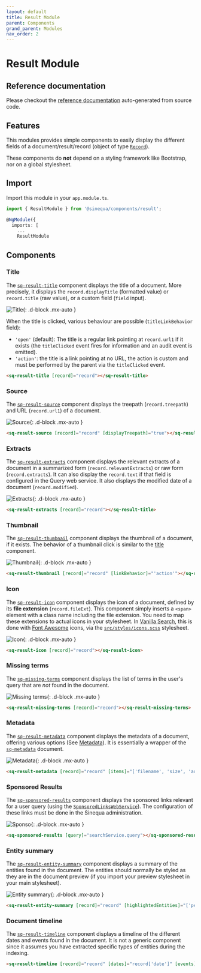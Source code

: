 ```yaml
---
layout: default
title: Result Module
parent: Components
grand_parent: Modules
nav_order: 2
---
```


# Result Module

## Reference documentation

Please checkout the [reference documentation]({{site.baseurl}}components/modules/ResultModule.html) auto-generated from source code.

## Features

This modules provides simple components to easily display the different fields of a document/result/record (object of type [`Record`]({{site.baseurl}}core/interfaces/Record.html)).

These components do **not** depend on a styling framework like Bootstrap, nor on a global stylesheet.

## Import

Import this module in your `app.module.ts`.

```ts
import { ResultModule } from '@sinequa/components/result';

@NgModule({
  imports: [
    ...
    ResultModule
```

## Components

### Title

The [`sq-result-title`]({{site.baseurl}}components/components/ResultTitle.html) component displays the title of a document. More precisely, it displays the `record.displayTitle` (formatted value) or `record.title` (raw value), or a custom field (`field` input).

![Title]({{site.baseurl}}assets/modules/result/title.png){: .d-block .mx-auto }

When the title is clicked, various behaviour are possible (`titleLinkBehavior` field):

- `'open'` (default): The title is a regular link pointing at `record.url1` if it exists (the `titleClicked` event fires for information and an audit event is emitted).
- `'action'`: the title is a link pointing at no URL, the action is custom and must be performed by the parent via the `titleClicked` event.

```html
<sq-result-title [record]="record"></sq-result-title>
```

### Source

The [`sq-result-source`]({{site.baseurl}}components/components/ResultSource.html) component displays the treepath (`record.treepath`) and URL (`record.url1`) of a document.

![Source]({{site.baseurl}}assets/modules/result/source.png){: .d-block .mx-auto }

```html
<sq-result-source [record]="record" [displayTreepath]="true"></sq-result-title>
```

### Extracts

The [`sq-result-extracts`]({{site.baseurl}}components/components/ResultExtracts.html) component displays the relevant extracts of a document in a summarized form (`record.relevantExtracts`) or raw form (`record.extracts`). It can also display the `record.text` if that field is configured in the Query web service. It also displays the modified date of a document (`record.modified`).

![Extracts]({{site.baseurl}}assets/modules/result/extracts.png){: .d-block .mx-auto }

```html
<sq-result-extracts [record]="record"></sq-result-title>
```

### Thumbnail

The [`sq-result-thumbnail`]({{site.baseurl}}components/components/ResultThumbnail.html) component displays the thumbnail of a document, if it exists. The behavior of a thumbnail click is similar to the [title](#title) component.

![Thumbnail]({{site.baseurl}}assets/modules/result/thumbnail.png){: .d-block .mx-auto }

```html
<sq-result-thumbnail [record]="record" [linkBehavior]="'action'"></sq-result-thumbnail>
```

### Icon

The [`sq-result-icon`]({{site.baseurl}}components/components/ResultIcon.html) component displays the icon of a document, defined by its **file extension** (`record.fileExt`). This component simply inserts a `<span>` element with a class name including the file extension. You need to map these extensions to actual icons in your stylesheet. In [Vanilla Search]({{site.baseurl}}modules/vanilla-search/vanilla-search.html), this is done with [Font Awesome](https://fontawesome.com/) icons, via the [`src/styles/icons.scss`](https://github.com/sinequa/sba-angular/blob/master/projects/vanilla-search/src/styles/icons.scss) stylesheet.

![Icon]({{site.baseurl}}assets/modules/result/icon.png){: .d-block .mx-auto }

```html
<sq-result-icon [record]="record"></sq-result-icon>
```

### Missing terms

The [`sq-missing-terms`]({{site.baseurl}}components/components/ResultMissingTerms.html) component displays the list of terms in the user's query that are *not* found in the document.

![Missing terms]({{site.baseurl}}assets/modules/result/missing-terms.png){: .d-block .mx-auto }

```html
<sq-result-missing-terms [record]="record"></sq-result-missing-terms>
```

### Metadata

The [`sq-result-metadata`]({{site.baseurl}}components/components/ResultMetadata.html) component displays the metadata of a document, offering various options (See [Metadata]({{site.baseurl}}tipstricks/metadata.html)). It is essentially a wrapper of the [`sq-metadata`]({{site.baseurl}}components/components/Metadata.html) document.

![Metadata]({{site.baseurl}}assets/modules/result/metadata.png){: .d-block .mx-auto }

```html
<sq-result-metadata [record]="record" [items]="['filename', 'size', 'authors']"></sq-result-metadata>
```

### Sponsored Results

The [`sq-sponsored-results`]({{site.baseurl}}components/components/SponsoredResults.html) component displays the sponsored links relevant for a user query (using the [`SponsoredLinksWebService`]({{site.baseurl}}core/injectables/SponsoredLinksWebService.html)). The configuration of these links must be done in the Sinequa administration.

![Sponso]({{site.baseurl}}assets/modules/result/sponso.png){: .d-block .mx-auto }

```html
<sq-sponsored-results [query]="searchService.query"></sq-sponsored-results>
```

### Entity summary

The [`sq-result-entity-summary`]({{site.baseurl}}components/components/ResultEntitySummary.html) component displays a summary of the entities found in the document. The entities should normally be styled as they are in the document preview (if you import your preview stylesheet in your main stylesheet).

![Entity summary]({{site.baseurl}}assets/modules/result/entity-summary.png){: .d-block .mx-auto }

```html
<sq-result-entity-summary [record]="record" [highlightedEntities]="['person', 'geo', 'company']"></sq-result-entity-summary>
```

### Document timeline

The [`sq-result-timeline`]({{site.baseurl}}components/components/ResultTimeline.html) component displays a timeline of the different dates and events found in the document. It is not a generic component since it assumes you have extracted specific types of entities during the indexing.

```html
<sq-result-timeline [record]="record" [dates]="record['date']" [events]="record['event']"></sq-result-timeline>
```

